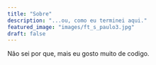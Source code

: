 ```yaml
---
title: "Sobre"
description: "...ou, como eu terminei aqui."
featured_image: "images/ft_s_paulo3.jpg"
draft: false
---
```


Não sei por que, mais eu gosto muito de codigo.
